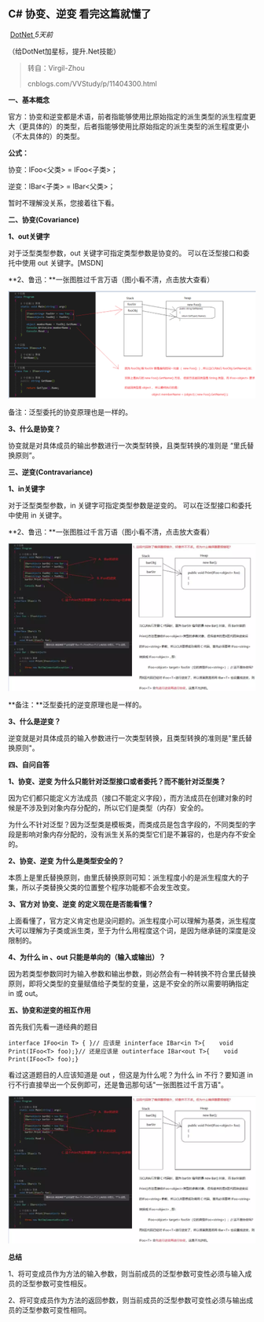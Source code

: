 ##                                                                             C# 协变、逆变 看完这篇就懂了

​                                                                                                                                                 [                         DotNet                      ](javascript:void(0);)                                                                   *5天前*                      

（给DotNet加星标，提升.Net技能）



> 转自：Virgil-Zhou
>
> cnblogs.com/VVStudy/p/11404300.html



**一、基本概念**



官方：协变和逆变都是术语，前者指能够使用比原始指定的派生类型的派生程度更大（更具体的）的类型，后者指能够使用比原始指定的派生类型的派生程度更小（不太具体的）的类型。



**公式：**



协变：IFoo<父类> = IFoo<子类>；



逆变：IBar<子类> =  IBar<父类>；



暂时不理解没关系，您接着往下看。



**二、协变(Covariance)**



**1、out关键字**



对于泛型类型参数，out 关键字可指定类型参数是协变的。 可以在泛型接口和委托中使用 out 关键字。[MSDN] 



**2、鲁迅：**一张图胜过千言万语（图小看不清，点击放大查看）



![img](assets/640.png)



备注：泛型委托的协变原理也是一样的。



**3、什么是协变？**



协变就是对具体成员的输出参数进行一次类型转换，且类型转换的准则是 “里氏替换原则”。



**三、逆变(Contravariance)**



**1、in关键字**



对于泛型类型参数，in 关键字可指定类型参数是逆变的。 可以在泛型接口和委托中使用 in 关键字。



**2、鲁迅：**一张图胜过千言万语（图小看不清，点击放大查看）



![img](assets/640.webp)



**备注：**泛型委托的逆变原理也是一样的。



**3、什么是逆变？**



逆变就是对具体成员的输入参数进行一次类型转换，且类型转换的准则是"里氏替换原则"。



**四、自问自答**



**1、协变、逆变 为什么只能针对泛型接口或者委托？而不能针对泛型类？**



因为它们都只能定义方法成员（接口不能定义字段），而方法成员在创建对象的时候是不涉及到对象内存分配的，所以它们是类型（内存）安全的。



为什么不针对泛型？因为泛型类是模板类，而类成员是包含字段的，不同类型的字段是影响对象内存分配的，没有派生关系的类型它们是不兼容的，也是内存不安全的。



**2、协变、逆变 为什么是类型安全的？**



本质上是里氏替换原则，由里氏替换原则可知：派生程度小的是派生程度大的子集，所以子类替换父类的位置整个程序功能都不会发生改变。



**3、官方对 协变、逆变 的定义现在是否能看懂？**



上面看懂了，官方定义肯定也是没问题的。派生程度小可以理解为基类，派生程度大可以理解为子类或派生类，至于为什么用程度这个词，是因为继承链的深度是没限制的。



**4、为什么 in 、out 只能是单向的（输入或输出）？**



因为若类型参数同时为输入参数和输出参数，则必然会有一种转换不符合里氏替换原则，即将父类型的变量赋值给子类型的变量，这是不安全的所以需要明确指定 in 或 out。



**五、协变和逆变的相互作用**



首先我们先看一道经典的题目



```
interface IFoo<in T> { }// 应该是 ininterface IBar<in T>{    void Print(IFoo<T> foo);}// 还是应该是 outinterface IBar<out T>{    void Print(IFoo<T> foo);}
```



看过这道题目的人应该知道是 out ，但这是为什么呢？为什么 in 不行？要知道 in 行不行直接举出一个反例即可，还是鲁迅那句话"一张图胜过千言万语"。



![img](assets/640.webp)



**总结**





1、将可变成员作为方法的输入参数，则当前成员的泛型参数可变性必须与输入成员的泛型参数可变性相反。



2、将可变成员作为方法的返回参数，则当前成员的泛型参数可变性必须与输出成员的泛型参数可变性相同。